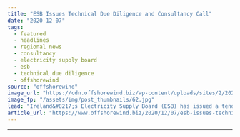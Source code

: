 ```yaml
---
title: "ESB Issues Technical Due Diligence and Consultancy Call"
date: "2020-12-07"
tags: 
  - featured
  - headlines
  - regional news
  - consultancy
  - electricity supply board
  - esb
  - technical due diligence
  - offshorewind
source: "offshorewind"
image_url: "https://cdn.offshorewind.biz/wp-content/uploads/sites/2/2020/12/07100004/ESB-Issues-Technical-Due-Diligence-and-Consultancy-Call.jpg"
image_fp: "/assets/img/post_thumbnails/62.jpg"
lead: "Ireland&#8217;s Electricity Supply Board (ESB) has issued a tender for technical due diligence services"
article_url: "https://www.offshorewind.biz/2020/12/07/esb-issues-technical-due-diligence-and-consultancy-call/"
---
```


---
